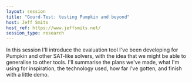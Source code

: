 ```yaml
---
layout: session
title: "Gourd-Test: testing Pumpkin and beyond"
host: Jeff Smits
host_ref: https://www.jeffsmits.net/
session_type: research
---
```


In this session I'll introduce the evaluation tool I've been developing for Pumpkin and other SAT-like solvers, with the idea that we might be able to generalise to other tools. I'll summarise the plans we've made, what I'm using for inspiration, the technology used, how far I've gotten, and finish with a little demo.